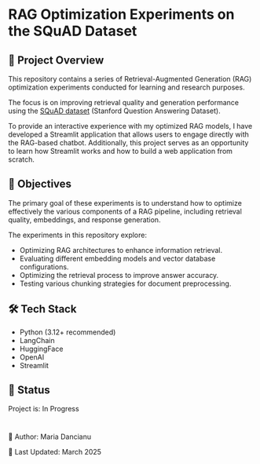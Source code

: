 # RAG Optimization Experiments on the SQuAD Dataset


## 📌 Project Overview

This repository contains a series of Retrieval-Augmented Generation (RAG) optimization experiments conducted for learning and research purposes.

The focus is on improving retrieval quality and generation performance using the [SQuAD dataset](https://rajpurkar.github.io/SQuAD-explorer/) (Stanford Question Answering Dataset).

To provide an interactive experience with my optimized RAG models, I have developed a Streamlit application that allows users to engage directly with the RAG-based chatbot. Additionally, this project serves as an opportunity to learn how Streamlit works and how to build a web application from scratch.

## 🎯 Objectives

The primary goal of these experiments is to understand how to optimize effectively the various components of a RAG pipeline, including retrieval quality, embeddings, and response generation.

The experiments in this repository explore:

- Optimizing RAG architectures to enhance information retrieval.
- Evaluating different embedding models and vector database configurations.
- Optimizing the retrieval process to improve answer accuracy.
- Testing various chunking strategies for document preprocessing.


## 🛠️ Tech Stack

- Python (3.12+ recommended)
- LangChain
- HuggingFace
- OpenAI
- Streamlit


## 🔄 Status

Project is: In Progress


#

📝 Author: Maria Dancianu

📅 Last Updated: March 2025
